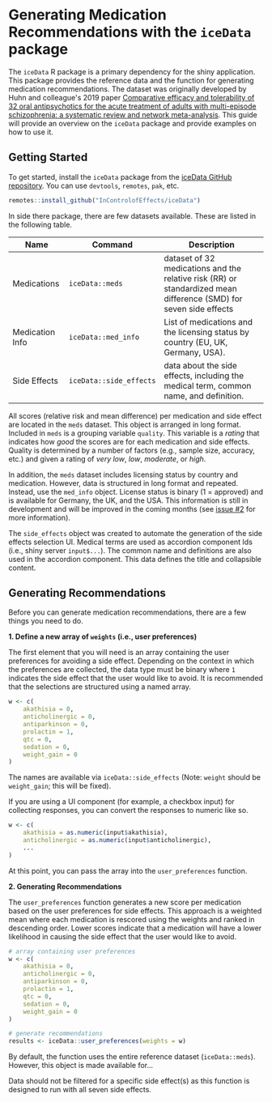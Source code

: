 # Generating Medication Recommendations with the `iceData` package

The `iceData` R package is a primary dependency for the shiny application. This package provides the reference data and the function for generating medication recommendations. The dataset was originally developed by Huhn and colleague's 2019 paper [Comparative efficacy and tolerability of 32 oral antipsychotics for the acute treatment of adults with multi-episode schizophrenia: a systematic review and network meta-analysis](http://dx.doi.org/10.1016/S0140-6736(19)31135-3). This guide will provide an overview on the `iceData` package and provide examples on how to use it.

## Getting Started

To get started, install the `iceData` package from the [iceData GitHub repository](https://github.com/InControlofEffects/iceData). You can use `devtools`, `remotes`, `pak`, etc.

```r
remotes::install_github("InControlofEffects/iceData")
```

In side there package, there are few datasets available. These are listed in the following table.

| Name | Command | Description |
| ---- | ------- | ----------- |
| Medications | `iceData::meds` | dataset of 32 medications and the relative risk (RR) or standardized mean difference (SMD) for seven side effects
| Medication Info | `iceData::med_info` | List of medications and the licensing status by country (EU, UK, Germany, USA).
| Side Effects | `iceData::side_effects` | data about the side effects, including the medical term, common name, and definition.

All scores (relative risk and mean difference) per medication and side effect are located in the `meds` dataset. This object is arranged in long format. Included in `meds` is a grouping variable `quality`. This variable is a *rating* that indicates how *good* the scores are for each medication and side effects. Quality is determined by a number of factors (e.g., sample size, accuracy, etc.) and given a rating of *very low*, *low*, *moderate*, or *high*.  

In addition, the `meds` dataset includes licensing status by country and medication. However, data is structured in long format and repeated. Instead, use the `med_info` object. License status is binary (1 = approved) and is available for Germany, the UK, and the USA. This information is still in development and will be improved in the coming months (see [issue #2](https://github.com/InControlofEffects/iceData/issues/2) for more information).

The `side_effects` object was created to automate the generation of the side effects selection UI. Medical terms are used as accordion component Ids (i.e., shiny server `input$...`). The common name and definitions are also used in the accordion component. This data defines the title and collapsible content.

## Generating Recommendations

Before you can generate medication recommendations, there are a few things you need to do.

**1. Define a new array of `weights` (i.e., user preferences)**

The first element that you will need is an array containing the user preferences for avoiding a side effect. Depending on the context in which the preferences are collected, the data type must be binary where `1` indicates the side effect that the user would like to avoid. It is recommended that the selections are structured using a named array. 

```r
w <- c(
    akathisia = 0,
    anticholinergic = 0,
    antiparkinson = 0,
    prolactin = 1,
    qtc = 0,
    sedation = 0,
    weight_gain = 0
)
```

The names are available via `iceData::side_effects` (Note: `weight` should be `weight_gain`; this will be fixed).

If you are using a UI component (for example, a checkbox input) for collecting responses, you can convert the responses to numeric like so.

```r
w <- c(
    akathisia = as.numeric(input$akathisia),
    anticholinergic = as.numeric(input$anticholinergic),
    ...
)
```

At this point, you can pass the array into the `user_preferences` function.

**2. Generating Recommendations**

The `user_preferences` function generates a new score per medication based on the user preferences for side effects. This approach is a weighted mean where each medication is rescored using the weights and ranked in descending order. Lower scores indicate that a medication will have a lower likelihood in causing the side effect that the user would like to avoid. 

```r
# array containing user preferences
w <- c(
    akathisia = 0,
    anticholinergic = 0,
    antiparkinson = 0,
    prolactin = 1,
    qtc = 0,
    sedation = 0,
    weight_gain = 0
)

# generate recommendations
results <- iceData::user_preferences(weights = w)
```

By default, the function uses the entire reference dataset (`iceData::meds`). However, this object is made available for...


Data should not be filtered for a specific side effect(s) as this function is designed to run with all seven side effects. 